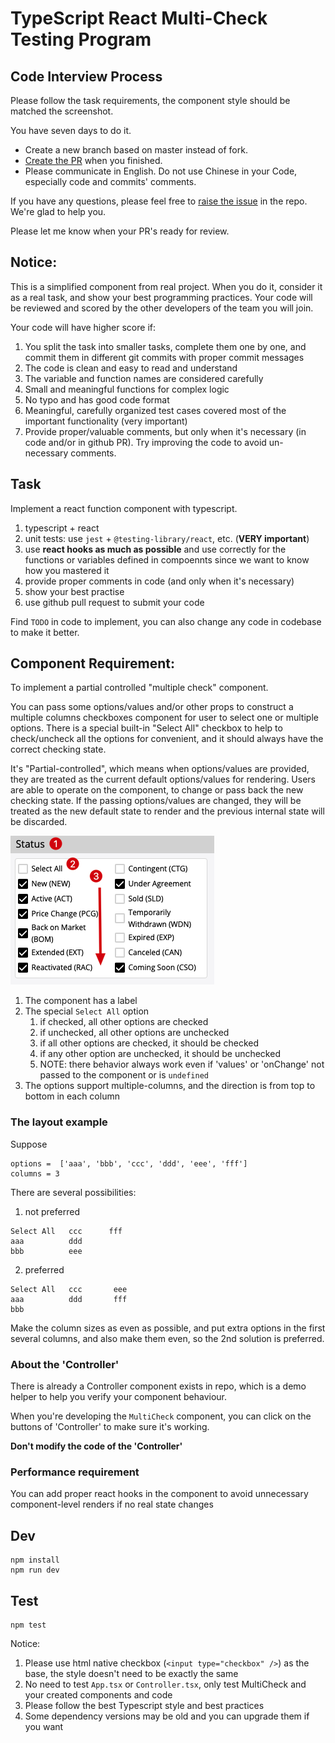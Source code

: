 # TypeScript React Multi-Check Testing Program

## Code Interview Process

Please follow the task requirements, the component style should be matched the screenshot.

You have seven days to do it.

-   Create a new branch based on master instead of fork.
-   [Create the PR](../../pulls) when you finished.
-   Please communicate in English. Do not use Chinese in your Code, especially code and commits' comments.

If you have any questions, please feel free to [raise the issue](../../issues) in the repo. We're glad to help you.

Please let me know when your PR's ready for review.

## Notice:

This is a simplified component from real project.
When you do it, consider it as a real task, and show your best programming practices.
Your code will be reviewed and scored by the other developers of the team you will join.

Your code will have higher score if:

1. You split the task into smaller tasks, complete them one by one, and commit them in different git commits with proper commit messages
1. The code is clean and easy to read and understand
1. The variable and function names are considered carefully
1. Small and meaningful functions for complex logic
1. No typo and has good code format
1. Meaningful, carefully organized test cases covered most of the important functionality (very important)
1. Provide proper/valuable comments, but only when it's necessary (in code and/or in github PR). Try improving the code to avoid un-necessary comments.

## Task

Implement a react function component with typescript.

1. typescript + react
2. unit tests: use `jest` + `@testing-library/react`, etc. (**VERY important**)
3. use **react hooks as much as possible** and use correctly for the functions or variables defined in compoennts since we want to know how you mastered it
4. provide proper comments in code (and only when it's necessary)
5. show your best practise
6. use github pull request to submit your code

Find `TODO` in code to implement, you can also change any code in codebase to make it better.

## Component Requirement:

To implement a partial controlled "multiple check" component.

You can pass some options/values and/or other props to construct a multiple columns checkboxes component for user to select one or multiple options. There is a special built-in "Select All" checkbox to help to check/uncheck all the options for convenient, and it should always have the correct checking state.

It's "Partial-controlled", which means when options/values are provided, they are treated as the current default options/values for rendering. Users are able to operate on the component, to change or pass back the new checking state. If the passing options/values are changed, they will be treated as the new default state to render and the previous internal state will be discarded.

![demo](./images/demo.png)

1. The component has a label
2. The special `Select All` option
    1. if checked, all other options are checked
    2. if unchecked, all other options are unchecked
    3. if all other options are checked, it should be checked
    4. if any other option are unchecked, it should be unchecked
    5. NOTE: there behavior always work even if 'values' or 'onChange' not passed to the component or is `undefined`
3. The options support multiple-columns, and the direction is from top to bottom in each column

### The layout example

Suppose

```
options =  ['aaa', 'bbb', 'ccc', 'ddd', 'eee', 'fff']
columns = 3
```

There are several possibilities:

1. not preferred

```
Select All   ccc      fff
aaa          ddd
bbb          eee
```

2. preferred

```
Select All   ccc       eee
aaa          ddd       fff
bbb
```

Make the column sizes as even as possible, and put extra options in the first several columns, and also make them even,
so the 2nd solution is preferred.

### About the 'Controller'

There is already a Controller component exists in repo, which is a demo helper to help you verify your component behaviour.

When you're developing the `MultiCheck` component, you can click on the buttons of 'Controller' to make sure it's working.

**Don't modify the code of the 'Controller'**

### Performance requirement

You can add proper react hooks in the component to avoid unnecessary component-level renders if no real state changes

## Dev

```
npm install
npm run dev
```

## Test

```
npm test
```

Notice:

1. Please use html native checkbox (`<input type="checkbox" />`) as the base,
   the style doesn't need to be exactly the same
2. No need to test `App.tsx` or `Controller.tsx`, only test MultiCheck and your created components and code
3. Please follow the best Typescript style and best practices
4. Some dependency versions may be old and you can upgrade them if you want
